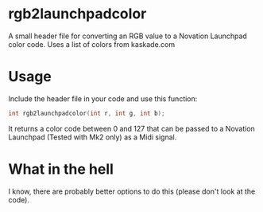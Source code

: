 # rgb2launchpadcolor
A small header file for converting an RGB value to a Novation Launchpad color code. Uses a list of colors from kaskade.com

# Usage
Include the header file in your code and use this function:
```C++
int rgb2launchpadcolor(int r, int g, int b);
```

It returns a color code between 0 and 127 that can be passed to a Novation Launchpad (Tested with Mk2 only) as a Midi signal.

# What in the hell
I know, there are probably better options to do this (please don't look at the code).
